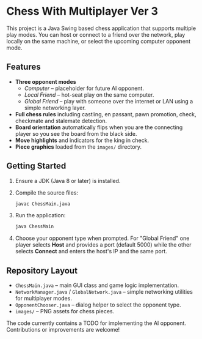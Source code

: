 # Chess With Multiplayer Ver 3

This project is a Java Swing based chess application that supports multiple play modes. You can host or connect to a friend over the network, play locally on the same machine, or select the upcoming computer opponent mode.

## Features

- **Three opponent modes**
  - *Computer* – placeholder for future AI opponent.
  - *Local Friend* – hot-seat play on the same computer.
  - *Global Friend* – play with someone over the internet or LAN using a simple networking layer.
- **Full chess rules** including castling, en passant, pawn promotion, check, checkmate and stalemate detection.
- **Board orientation** automatically flips when you are the connecting player so you see the board from the black side.
- **Move highlights** and indicators for the king in check.
- **Piece graphics** loaded from the `images/` directory.

## Getting Started

1. Ensure a JDK (Java 8 or later) is installed.
2. Compile the source files:

   ```sh
   javac ChessMain.java
   ```

3. Run the application:

   ```sh
   java ChessMain
   ```

4. Choose your opponent type when prompted. For "Global Friend" one player selects **Host** and provides a port (default 5000) while the other selects **Connect** and enters the host's IP and the same port.

## Repository Layout

- `ChessMain.java` – main GUI class and game logic implementation.
- `NetworkManager.java` / `GlobalNetwork.java` – simple networking utilities for multiplayer modes.
- `OpponentChooser.java` – dialog helper to select the opponent type.
- `images/` – PNG assets for chess pieces.

The code currently contains a TODO for implementing the AI opponent. Contributions or improvements are welcome!
